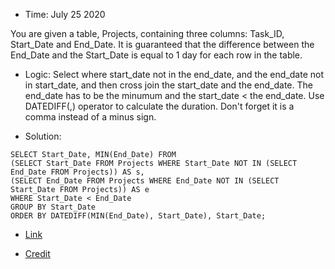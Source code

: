 * Time: July 25 2020

You are given a table, Projects, containing three columns: Task_ID, Start_Date and End_Date. It is guaranteed that the difference between the End_Date and the Start_Date is equal to 1 day for each row in the table.

* Logic: Select where start_date not in the end_date, and the end_date not in start_date, and then cross join the start_date and the end_date.
The end_date has to be the minumum and the start_date < the end_date. Use DATEDIFF(,) operator to calculate the duration. Don't forget it is a comma instead of a minus sign.

* Solution:

```
SELECT Start_Date, MIN(End_Date) FROM
(SELECT Start_Date FROM Projects WHERE Start_Date NOT IN (SELECT End_Date FROM Projects)) AS s,
(SELECT End_Date FROM Projects WHERE End_Date NOT IN (SELECT Start_Date FROM Projects)) AS e
WHERE Start_Date < End_Date
GROUP BY Start_Date
ORDER BY DATEDIFF(MIN(End_Date), Start_Date), Start_Date;

```

* [Link](https://www.hackerrank.com/challenges/sql-projects/problem)

* [Credit](https://nifannn.github.io/2017/10/24/SQL-Notes-Hackerrank-Projects/)



